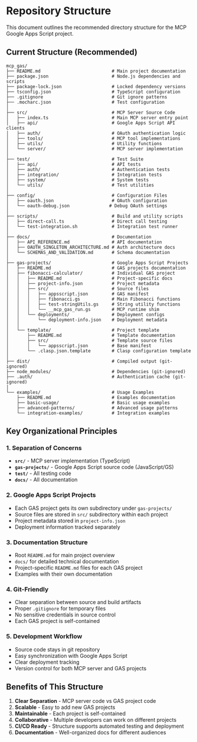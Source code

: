 # Repository Structure

This document outlines the recommended directory structure for the MCP Google Apps Script project.

## **Current Structure (Recommended)**

```
mcp_gas/
├── README.md                           # Main project documentation
├── package.json                        # Node.js dependencies and scripts
├── package-lock.json                   # Locked dependency versions
├── tsconfig.json                       # TypeScript configuration
├── .gitignore                          # Git ignore patterns
├── .mocharc.json                       # Test configuration
│
├── src/                                # MCP Server Source Code
│   ├── index.ts                        # Main MCP server entry point
│   ├── api/                            # Google Apps Script API clients
│   ├── auth/                           # OAuth authentication logic
│   ├── tools/                          # MCP tool implementations
│   ├── utils/                          # Utility functions
│   └── server/                         # MCP server implementation
│
├── test/                               # Test Suite
│   ├── api/                            # API tests
│   ├── auth/                           # Authentication tests
│   ├── integration/                    # Integration tests
│   ├── system/                         # System tests
│   └── utils/                          # Test utilities
│
├── config/                             # Configuration Files
│   ├── oauth.json                      # OAuth configuration
│   └── oauth-debug.json               # Debug OAuth settings
│
├── scripts/                            # Build and utility scripts
│   ├── direct-call.ts                  # Direct call testing
│   └── test-integration.sh             # Integration test runner
│
├── docs/                               # Documentation
│   ├── API_REFERENCE.md                # API documentation
│   ├── OAUTH_SINGLETON_ARCHITECTURE.md # Auth architecture docs
│   └── SCHEMAS_AND_VALIDATION.md       # Schema documentation
│
├── gas-projects/                       # Google Apps Script Projects
│   ├── README.md                       # GAS projects documentation
│   ├── fibonacci-calculator/           # Individual GAS project
│   │   ├── README.md                   # Project-specific docs
│   │   ├── project-info.json           # Project metadata
│   │   ├── src/                        # Source files
│   │   │   ├── appsscript.json         # GAS manifest
│   │   │   ├── fibonacci.gs            # Main Fibonacci functions
│   │   │   ├── test-stringUtils.gs     # String utility functions
│   │   │   └── __mcp_gas_run.gs        # MCP runtime shim
│   │   └── deployments/                # Deployment configs
│   │       └── deployment-info.json    # Deployment metadata
│   │
│   └── template/                       # Project template
│       ├── README.md                   # Template documentation
│       ├── src/                        # Template source files
│       │   └── appsscript.json         # Base manifest
│       └── .clasp.json.template        # Clasp configuration template
│
├── dist/                               # Compiled output (git-ignored)
├── node_modules/                       # Dependencies (git-ignored)
├── .auth/                              # Authentication cache (git-ignored)
│
└── examples/                           # Usage Examples
    ├── README.md                       # Examples documentation
    ├── basic-usage/                    # Basic usage examples
    ├── advanced-patterns/              # Advanced usage patterns
    └── integration-examples/           # Integration examples
```

## **Key Organizational Principles**

### **1. Separation of Concerns**
- **`src/`** - MCP server implementation (TypeScript)
- **`gas-projects/`** - Google Apps Script source code (JavaScript/GS)
- **`test/`** - All testing code
- **`docs/`** - All documentation

### **2. Google Apps Script Projects**
- Each GAS project gets its own subdirectory under `gas-projects/`
- Source files are stored in `src/` subdirectory within each project
- Project metadata stored in `project-info.json`
- Deployment information tracked separately

### **3. Documentation Structure**
- Root `README.md` for main project overview
- `docs/` for detailed technical documentation
- Project-specific `README.md` files for each GAS project
- Examples with their own documentation

### **4. Git-Friendly**
- Clear separation between source and build artifacts
- Proper `.gitignore` for temporary files
- No sensitive credentials in source control
- Each GAS project is self-contained

### **5. Development Workflow**
- Source code stays in git repository
- Easy synchronization with Google Apps Script
- Clear deployment tracking
- Version control for both MCP server and GAS projects

## **Benefits of This Structure**

1. **Clear Separation** - MCP server code vs GAS project code
2. **Scalable** - Easy to add new GAS projects
3. **Maintainable** - Each project is self-contained
4. **Collaborative** - Multiple developers can work on different projects
5. **CI/CD Ready** - Structure supports automated testing and deployment
6. **Documentation** - Well-organized docs for different audiences 